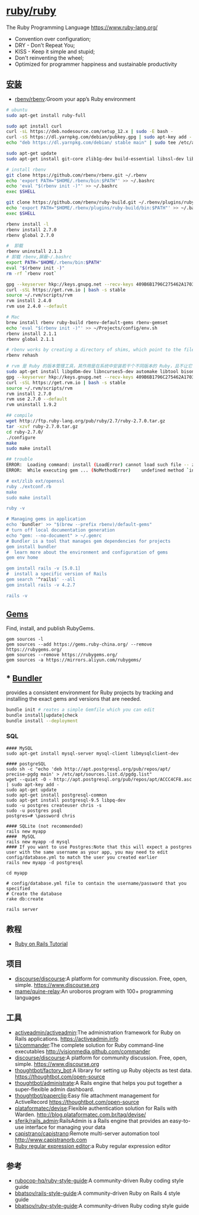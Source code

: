 # [ruby/ruby](https://github.com/ruby/ruby)

The Ruby Programming Language https://www.ruby-lang.org/

* Convention over configuration;
* DRY - Don't Repeat You;
* KISS - Keep it simple and stupid;
* Don't reinventing the wheel;
* Optimized for programmer happiness and sustainable productivity

## [安装](https://gorails.com/setup/ubuntu/14.04)

* [rbenv/rbenv](https://github.com/rbenv/rbenv):Groom your app’s Ruby environment

```sh
# ubuntu
sudo apt-get install ruby-full

sudo apt install curl
curl -sL https://deb.nodesource.com/setup_12.x | sudo -E bash -
curl -sS https://dl.yarnpkg.com/debian/pubkey.gpg | sudo apt-key add -
echo "deb https://dl.yarnpkg.com/debian/ stable main" | sudo tee /etc/apt/sources.list.d/yarn.list

sudo apt-get update
sudo apt-get install git-core zlib1g-dev build-essential libssl-dev libreadline-dev libyaml-dev libsqlite3-dev sqlite3 libxml2-dev libxslt1-dev libcurl4-openssl-dev software-properties-common libffi-dev nodejs yarn autoconf bison build-essential  libreadline6-dev libncurses5-dev  libgdbm5 libgdbm-dev

# install rbenv
git clone https://github.com/rbenv/rbenv.git ~/.rbenv
echo 'export PATH="$HOME/.rbenv/bin:$PATH"' >> ~/.bashrc
echo 'eval "$(rbenv init -)"' >> ~/.bashrc
exec $SHELL

git clone https://github.com/rbenv/ruby-build.git ~/.rbenv/plugins/ruby-build
echo 'export PATH="$HOME/.rbenv/plugins/ruby-build/bin:$PATH"' >> ~/.bashrc
exec $SHELL

rbenv install -l
rbenv install 2.7.0
rbenv global 2.7.0

#  卸载
rbenv uninstall 2.1.3
# 卸载 rbenv,屏蔽~/.bashrc
export PATH="$HOME/.rbenv/bin:$PATH"
eval "$(rbenv init -)"
rm -rf `rbenv root`

gpg --keyserver hkp://keys.gnupg.net --recv-keys 409B6B1796C275462A1703113804BB82D39DC0E3
curl -sSL https://get.rvm.io | bash -s stable
source ~/.rvm/scripts/rvm
rvm install 2.4.0
rvm use 2.4.0 --default

# Mac
brew install rbenv ruby-build rbenv-default-gems rbenv-gemset
echo 'eval "$(rbenv init -)"' >> ~/Projects/config/env.sh
rbenv install 2.1.1
rbenv global 2.1.1

# rbenv works by creating a directory of shims, which point to the files used by the Ruby version that's currently enabled. Through the rehash sub-command, rbenv maintains shims in that directory to match every Ruby command across every installed version of Ruby on your server.
rbenv rehash

# rvm 是 Ruby 的版本管理工具，其作用是在系统中安装若干个不同版本的 Ruby，且不让它们之间发生冲突
sudo apt-get install libgdbm-dev libncurses5-dev automake libtool bison libffi-dev
gpg --keyserver hkp://keys.gnupg.net --recv-keys 409B6B1796C275462A1703113804BB82D39DC0E3 7D2BAF1CF37B13E2069D6956105BD0E739499BDB
curl -sSL https://get.rvm.io | bash -s stable
source ~/.rvm/scripts/rvm
rvm install 2.7.0
rvm use 2.7.0 --default
rvm uninstall 1.9.2

## compile
wget http://ftp.ruby-lang.org/pub/ruby/2.7/ruby-2.7.0.tar.gz
tar -xzvf ruby-2.7.0.tar.gz
cd ruby-2.7.0/
./configure
make
sudo make install

## trouble
ERROR:  Loading command: install (LoadError) cannot load such file -- zlib
ERROR:  While executing gem ... (NoMethodError)    undefined method `invoke_with_build_args' for nil:NilClass

# ext/zlib ext/openssl
ruby ./extconf.rb
make
sudo make install

ruby -v

# Managing gems in application
echo 'bundler' >> "$(brew --prefix rbenv)/default-gems"
# turn off local documentation generation
echo "gem: --no-document" > ~/.gemrc
# Bundler is a tool that manages gem dependencies for projects
gem install bundler
#  learn more about the environment and configuration of gems
gem env home

gem install rails -v [5.0.1]
#  install a specific version of Rails
gem search '^rails$' --all
gem install rails -v 4.2.7

rails -v
```

## [Gems](https://rubygems.org)

Find, install, and publish RubyGems.

```
gem sources -l
gem sources --add https://gems.ruby-china.org/ --remove https://rubygems.org/
gem sources --remove https://rubygems.org/
gem sources -a https://mirrors.aliyun.com/rubygems/
```
## * [Bundler](https://bundler.io/)

provides a consistent environment for Ruby projects by tracking and installing the exact gems and versions that are needed.

```sh
bundle init # reates a simple Gemfile which you can edit
bundle install|update|check
bundle install --deployment
```

### SQL

```
#### MySQL
sudo apt-get install mysql-server mysql-client libmysqlclient-dev

#### postgreSQL
sudo sh -c "echo 'deb http://apt.postgresql.org/pub/repos/apt/ precise-pgdg main' > /etc/apt/sources.list.d/pgdg.list"
wget --quiet -O - http://apt.postgresql.org/pub/repos/apt/ACCC4CF8.asc | sudo apt-key add -
sudo apt-get update
sudo apt-get install postgresql-common
sudo apt-get install postgresql-9.5 libpq-dev
sudo -u postgres createuser chris -s
sudo -u postgres psql
postgres=# \password chris

#### SQLite (not recommended)
rails new myapp
####  MySQL
rails new myapp -d mysql
#### If you want to use Postgres:Note that this will expect a postgres user with the same username as your app, you may need to edit config/database.yml to match the user you created earlier
rails new myapp -d postgresql

cd myapp

# config/database.yml file to contain the username/password that you specified
# Create the database
rake db:create

rails server
```

## 教程

* [Ruby on Rails Tutorial](https://www.railstutorial.org/book)

##  项目

* [discourse/discourse](https://github.com/discourse/discourse):A platform for community discussion. Free, open, simple. https://www.discourse.org
* [mame/quine-relay](https://github.com/mame/quine-relay):An uroboros program with 100+ programming languages

## 工具

* [activeadmin/activeadmin](https://github.com/activeadmin/activeadmin):The administration framework for Ruby on Rails applications. https://activeadmin.info
* [tj/commander](https://github.com/tj/commander):The complete solution for Ruby command-line executables http://visionmedia.github.com/commander
* [discourse/discourse](https://github.com/discourse/discourse):A platform for community discussion. Free, open, simple. https://www.discourse.org
* [thoughtbot/factory_bot](https://github.com/thoughtbot/factory_bot):A library for setting up Ruby objects as test data. https://thoughtbot.com/open-source
* [thoughtbot/administrate](https://github.com/thoughtbot/administrate):A Rails engine that helps you put together a super-flexible admin dashboard.
* [thoughtbot/paperclip](https://github.com/thoughtbot/paperclip):Easy file attachment management for ActiveRecord https://thoughtbot.com/open-source
* [plataformatec/devise](https://github.com/plataformatec/devise):Flexible authentication solution for Rails with Warden. http://blog.plataformatec.com.br/tag/devise/
* [sferik/rails_admin](https://github.com/sferik/rails_admin):RailsAdmin is a Rails engine that provides an easy-to-use interface for managing your data
* [capistrano/capistrano](https://github.com/capistrano/capistrano):Remote multi-server automation tool http://www.capistranorb.com
* [Ruby regular expression editor](https://rubular.com):a Ruby regular expression editor

## 参考

* [rubocop-hq/ruby-style-guide](https://github.com/rubocop-hq/ruby-style-guide):A community-driven Ruby coding style guide
* [bbatsov/rails-style-guide](https://github.com/bbatsov/rails-style-guide):A community-driven Ruby on Rails 4 style guide
* [bbatsov/ruby-style-guide](https://github.com/bbatsov/ruby-style-guide):A community-driven Ruby coding style guide
